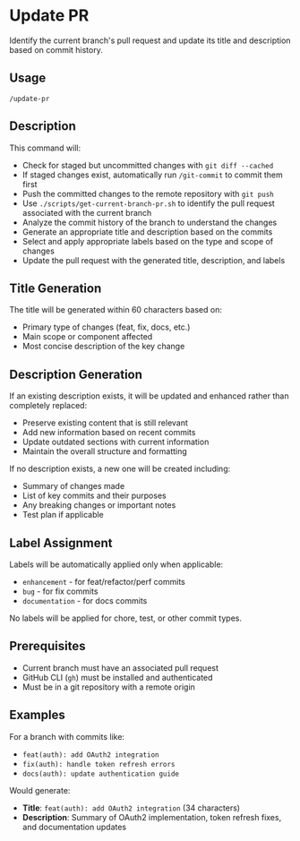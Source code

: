 # Update PR

Identify the current branch's pull request and update its title and description based on commit history.

## Usage

```
/update-pr
```

## Description

This command will:
- Check for staged but uncommitted changes with `git diff --cached`
- If staged changes exist, automatically run `/git-commit` to commit them first
- Push the committed changes to the remote repository with `git push`
- Use `./scripts/get-current-branch-pr.sh` to identify the pull request associated with the current branch
- Analyze the commit history of the branch to understand the changes
- Generate an appropriate title and description based on the commits
- Select and apply appropriate labels based on the type and scope of changes
- Update the pull request with the generated title, description, and labels

## Title Generation

The title will be generated within 60 characters based on:
- Primary type of changes (feat, fix, docs, etc.)
- Main scope or component affected
- Most concise description of the key change

## Description Generation

If an existing description exists, it will be updated and enhanced rather than completely replaced:
- Preserve existing content that is still relevant
- Add new information based on recent commits
- Update outdated sections with current information
- Maintain the overall structure and formatting

If no description exists, a new one will be created including:
- Summary of changes made
- List of key commits and their purposes
- Any breaking changes or important notes
- Test plan if applicable

## Label Assignment

Labels will be automatically applied only when applicable:
- `enhancement` - for feat/refactor/perf commits
- `bug` - for fix commits  
- `documentation` - for docs commits

No labels will be applied for chore, test, or other commit types.

## Prerequisites

- Current branch must have an associated pull request
- GitHub CLI (`gh`) must be installed and authenticated
- Must be in a git repository with a remote origin

## Examples

For a branch with commits like:
- `feat(auth): add OAuth2 integration`
- `fix(auth): handle token refresh errors`
- `docs(auth): update authentication guide`

Would generate:
- **Title**: `feat(auth): add OAuth2 integration` (34 characters)
- **Description**: Summary of OAuth2 implementation, token refresh fixes, and documentation updates
